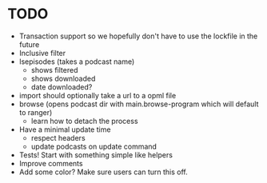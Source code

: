 # TODO

* Transaction support so we hopefully don't have to use the lockfile in the future
* Inclusive filter
* lsepisodes (takes a podcast name)
  - shows filtered
  - shows downloaded
  - date downloaded?
* import should optionally take a url to a opml file
* browse (opens podcast dir with main.browse-program which will default to ranger)
  - learn how to detach the process
* Have a minimal update time
  - respect headers
  - update podcasts on update command
* Tests! Start with something simple like helpers
* Improve comments
* Add some color? Make sure users can turn this off.
